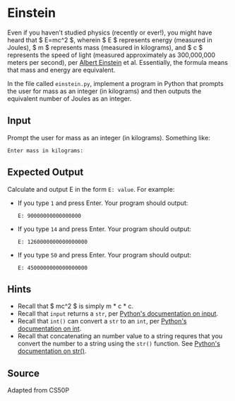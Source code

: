 # Einstein

Even if you haven’t studied physics (recently or ever!), you might have heard
that $ E=mc^2 $, wherein $ E $ represents energy (measured in Joules), $ m $
represents mass (measured in kilograms), and $ c $ represents the speed of light
(measured approximately as 300,000,000 meters per second), per [Albert
Einstein](https://en.wikipedia.org/wiki/Albert_Einstein) et al. Essentially, the
formula means that mass and energy are equivalent.

In the file called `einstein.py`, implement a program in Python that prompts the
user for mass as an integer (in kilograms) and then outputs the equivalent
number of Joules as an integer.

## Input

Prompt the user for mass as an integer (in kilograms). Something like:

```
Enter mass in kilograms:
```

## Expected Output

Calculate and output E in the form `E: value`. For example:

- If you type `1` and press Enter. Your program should output:
  ```
  E: 90000000000000000
  ```
- If you type `14` and press Enter. Your program should output:
  ```
  E: 1260000000000000000
  ```
- If you type `50` and press Enter. Your program should output:
  ```
  E: 4500000000000000000
  ```

## Hints
- Recall that $ mc^2 $ is simply m * c * c.
- Recall that `input` returns a `str`, per [Python's documentation on
  input](https://docs.python.org/3/library/functions.html#input).
- Recall that `int()` can convert a `str` to an `int`, per [Python's
  documentation on int](https://docs.python.org/3/library/functions.html#int).
- Recall that concatenating an number value to a string requres that you convert
  the number to a string using the `str()` function. See [Python's documentation
  on str()](https://docs.python.org/3/library/functions.html#func-str).

## Source

Adapted from CS50P